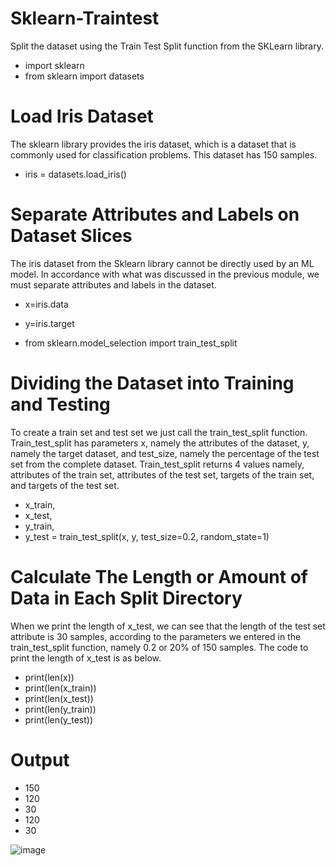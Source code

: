 # Sklearn-Traintest
Split the dataset using the Train Test Split function from the SKLearn library.

- import sklearn
- from sklearn import datasets

# Load Iris Dataset
The sklearn library provides the iris dataset, which is a dataset that is commonly used for classification problems. This dataset has 150 samples.

- iris = datasets.load_iris()

# Separate Attributes and Labels on Dataset Slices
The iris dataset from the Sklearn library cannot be directly used by an ML model. In accordance with what was discussed in the previous module, we must separate attributes and labels in the dataset.
- x=iris.data
- y=iris.target

- from sklearn.model_selection import train_test_split
 
# Dividing the Dataset into Training and Testing
To create a train set and test set we just call the train_test_split function. Train_test_split has parameters x, namely the attributes of the dataset, y, namely the target dataset, and test_size, namely the percentage of the test set from the complete dataset. Train_test_split returns 4 values namely, attributes of the train set, attributes of the test set, targets of the train set, and targets of the test set.
- x_train,
- x_test,
- y_train,
- y_test = train_test_split(x, y, test_size=0.2, random_state=1)

# Calculate The Length or Amount of Data in Each Split Directory
When we print the length of x_test, we can see that the length of the test set attribute is 30 samples, according to the parameters we entered in the train_test_split function, namely 0.2 or 20% of 150 samples. The code to print the length of x_test is as below.
- print(len(x))
- print(len(x_train))
- print(len(x_test))
- print(len(y_train))
- print(len(y_test))

# Output
- 150
- 120
- 30
- 120
- 30

![image](https://github.com/diantyapitaloka/Sklearn-Traintest/assets/147487436/61ab5605-73b7-44fb-8d02-f58e6d0a0e7e)

